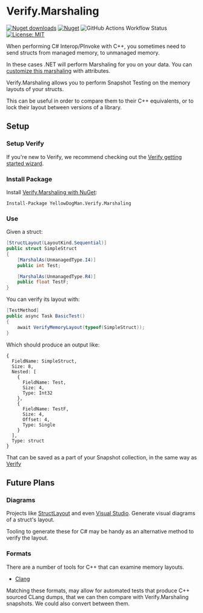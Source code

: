 # Verify.Marshaling

[![Nuget downloads](https://img.shields.io/nuget/v/YellowDogMan.Verify.Marshaling.svg)](https://www.nuget.org/packages/YellowDogMan.Verify.Marshaling)
[![Nuget](https://img.shields.io/nuget/dt/YellowDogMan.Verify.Marshaling)](https://www.nuget.org/packages/YellowDogMan.Verify.Marshaling)
![GitHub Actions Workflow Status](https://img.shields.io/github/actions/workflow/status/Yellow-Dog-Man/Verify.Marshaling/build.yml)
[![License: MIT](https://img.shields.io/badge/License-MIT-yellow.svg)](/LICENSE.txt)

When performing C# Interop/PInvoke with C++, you sometimes need to send structs from managed memory, to unmanaged memory.

In these cases .NET will perform Marshaling for you on your data. You can [customize this marshaling](https://learn.microsoft.com/en-us/dotnet/framework/interop/marshalling-classes-structures-and-unions) with attributes.

Verify.Marshaling allows you to perform Snapshot Testing on the memory layouts of your structs.

This can be useful in order to compare them to their C++ equivalents, or to lock their layout between versions of a library.

## Setup

### Setup Verify

If you're new to Verify, we recommend checking out the [Verify getting started wizard](https://github.com/VerifyTests/Verify/blob/main/docs/wiz/readme.md). 

### Install Package

Install [Verify.Marshaling with NuGet](https://www.nuget.org/packages/YellowDogMan.Verify.Marshaling):

```
Install-Package YellowDogMan.Verify.Marshaling
```

### Use

Given a struct:
```cs
[StructLayout(LayoutKind.Sequential)]
public struct SimpleStruct
{
    [MarshalAs(UnmanagedType.I4)]
    public int Test;

    [MarshalAs(UnmanagedType.R4)]
    public float TestF;
}
```

You can verify its layout with:
```cs
[TestMethod]
public async Task BasicTest()
{
    await VerifyMemoryLayout(typeof(SimpleStruct));
}
```

Which should produce an output like:
```
{
  FieldName: SimpleStruct,
  Size: 8,
  Nested: [
    {
      FieldName: Test,
      Size: 4,
      Type: Int32
    },
    {
      FieldName: TestF,
      Size: 4,
      Offset: 4,
      Type: Single
    }
  ],
  Type: struct
}
```
That can be saved as a part of your Snapshot collection, in the same way as [Verify](https://github.com/VerifyTests/Verify)

## Future Plans

### Diagrams
Projects like [StructLayout](https://github.com/Viladoman/StructLayout/tree/main) and even [Visual Studio](https://devblogs.microsoft.com/visualstudio/size-alignment-and-memory-layout-insights-for-c-classes-structs-and-unions/#memory-layout). 
Generate visual diagrams of a struct's layout. 

Tooling to generate these for C# may be handy as an alternative method to verify the layout.

### Formats

There are a number of tools for C++ that can examine memory layouts. 

- [Clang](https://eli.thegreenplace.net/2012/12/17/dumping-a-c-objects-memory-layout-with-clang)

Matching these formats, may allow for automated tests that produce C++ sourced CLang dumps, that we can then compare with Verify.Marshaling snapshots. We could also convert between them.